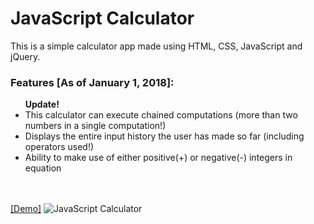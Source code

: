 <h1> JavaScript Calculator </h1>

This is a simple calculator app made using HTML, CSS, JavaScript and jQuery. 

<h3> Features [As of January 1, 2018]:</h3>
<ul><strong>Update!</strong>  <br>
 <li> This calculator can execute chained computations (more than two numbers in a single computation!) </li> 
 <li> Displays the entire input history the user has made so far (including operators used!) </li>
 <li> Ability to make use of either positive(+) or negative(-) integers in equation </li>
</ul>
<br><br> 
<a href="https://bfgonzalez.github.io/calculator" target="_blank" rel="noopener">[Demo]</a>
<img src="https://s13.postimg.org/ql28hc26v/Calculator.png" alt="JavaScript Calculator"></a>
